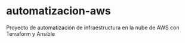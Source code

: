 # automatizacion-aws
Proyecto de automatización de infraestructura en la nube de AWS con Terraform y Ansible
